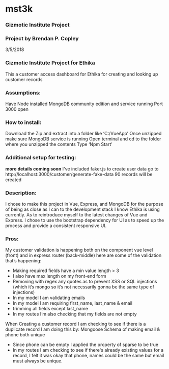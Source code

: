 # mst3k
### Gizmotic Institute Project
### Project by Brendan P. Copley
3/5/2018

### Gizmotic Institute Project for Ethika

This a customer access dashboard for Ethika for creating and looking up customer records

### Assumptions:
Have Node installed
MongoDB community edition and service running
Port 3000 open

### How to install:
Download the Zip and extract into a folder like ‘C:/VueApp’
Once unzipped make sure MongoDB service is running
Open terminal and cd to the folder where you unzipped the contents
Type ‘Npm Start’

### Additional setup for testing:
 **more details coming soon**
I've included faker.js to create user data go to http://localhost:3000/customer/generate-fake-data
 90 records will be created

### Description:
I chose to make this project in Vue, Express, and MongoDB for the purpose of being as close as I can to the development stack I know Ethika is using currently. As to reintroduce myself to the latest changes of Vue and Express. I chose to use the bootstrap dependency for UI as to speed up the process and provide a consistent responsive UI. 

### Pros:
My customer validation is happening both on the component vue level (front) and in express router (back-middle) here are some of the validation that’s happening:
* Making required fields have a min value length > 3
* I also have max length on my front-end form
* Removing with regex any quotes as to prevent XSS or SQL injections (which it’s mongo so it’s not necessarily gonna be the same type of injections)
* In my model I am validating emails
* In my model I am requiring first_name, last_name & email
* trimming all fields except last_name
* In my routes I’m also checking that my fields are not empty

When Creating a customer record I am checking to see if there is a duplicate record I am doing this by:
Mongoose Schema of making email & phone both unique
* Since phone can be empty I applied the property of sparse to be true
* In my routes I am checking to see if there's already existing values for a record, I felt it was okay that phone, names could be the same but email must always be unique.
